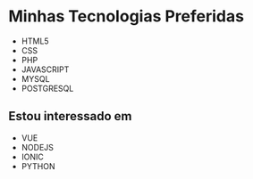 # Minhas Tecnologias Preferidas
* HTML5
* CSS
* PHP
* JAVASCRIPT
* MYSQL
* POSTGRESQL

## Estou interessado em
* VUE
* NODEJS
* IONIC
* PYTHON
